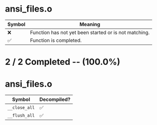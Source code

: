 # ansi_files.o
| Symbol | Meaning 
| ------------- | ------------- 
| :x: | Function has not yet been started or is not matching. 
| :white_check_mark: | Function is completed. 


# 2 / 2 Completed -- (100.0%)
# ansi_files.o
| Symbol | Decompiled? |
| ------------- | ------------- |
| `__close_all` | :white_check_mark: |
| `__flush_all` | :white_check_mark: |
